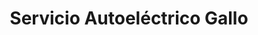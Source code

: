 ---
title: "Servicio Autoeléctrico Gallo"
url: /zapopan/servicio-autoelectrico-gallo/
shop: reparación de automóviles
---